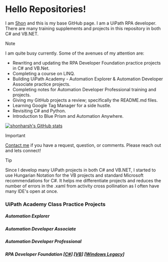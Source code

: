 # Hello Repositories!

I am [Shon](https://bit.ly/m/shon) and this is my base GitHub page.  I am a
 UiPath RPA developer.  There are many training supplements and projects in
 this repository in both C# and VB.NET.

> [!NOTE]
> I am quite busy currently.  Some of the avenues of my attention are:
> - Rewriting and updating the RPA Developer Foundation
 practice projects in C# and VB.Net.
> - Completing a course on LINQ.
> - Building UiPath Academy - Automation Explorer & Automation Developer
 Associate practice projects.
> - Completing notes for Automation Developer Professional training and
 projects.
> - Giving my GitHub projects a review; specifically the README.md files.
> - Learning Google Tag Manager for a side hustle.
> - Revisiting C# and Python.
> - Introduction to Blue Prism and Automation Anywhere.

[![shonharsh's GitHub stats](https://github-readme-stats.vercel.app/api?username=shonharsh&show_icons=true&theme=dark#gh-dark-mode-only)](https://bit.ly/m/shon)

> [!IMPORTANT]
> [Contact me](shon.harsh@gmail.com) if you have a request, question, or
 comments.  Please reach out and lets connect!

> [!TIP]
> Since I develop many UiPath projects in both C# and VB.NET, I started to use
 Hungarian Notation for the VB projects and standard Microsoft recommendations
 for C#.  It helps me differentiate projects and reduces the number of errors in
 the .xaml from activity cross pollination as I often have many IDE's open at
 once.

### UiPath Academy Class Practice Projects

##### Automation Explorer

##### Automation Developer Associate

##### Automation Developer Professional

##### RPA Developer Foundation [[C#](https://github.com/ShonHarsh/RPADev-S02P01-ForEachIfStatement)] [[VB](https://github.com/ShonHarsh/RPADev-S02P01-ForEachIfStatement-VB)] [[Windows Legacy](https://github.com/ShonHarsh/RPADev-S02P01-ForEachIfStatement-WindowsLegacy)]
